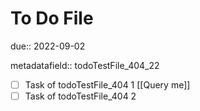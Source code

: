 # To Do File

due:: 2022-09-02

metadatafield:: todoTestFile_404\_22

- [ ] Task of todoTestFile_404 1 [[Query me]]
- [ ] Task of todoTestFile_404 2
